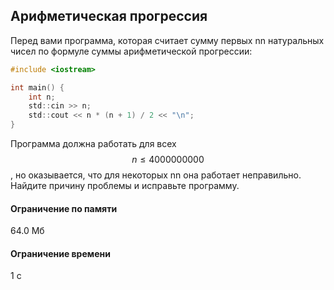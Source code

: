 ## Арифметическая прогрессия ##

Перед вами программа, которая считает сумму первых nn натуральных чисел по формуле суммы арифметической прогрессии:

```objectivec
#include <iostream>

int main() {
    int n;
    std::cin >> n;
    std::cout << n * (n + 1) / 2 << "\n";
}
```
Программа должна работать для всех $$n ≤ 4000000000$$, но оказывается, что для некоторых nn она работает неправильно. Найдите причину проблемы и исправьте программу.
#### Ограничение по памяти ####
64.0 Мб
#### Ограничение времени ####
1 с

